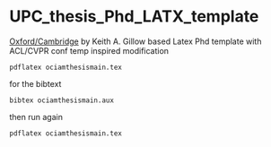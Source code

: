 # UPC_thesis_Phd_LATX_template
 [Oxford/Cambridge](https://github.com/mcmanigle/OxThesis) by Keith A. Gillow based Latex Phd template with ACL/CVPR conf temp inspired modification 


```
pdflatex ociamthesismain.tex 
```
for the bibtext

```
bibtex ociamthesismain.aux
``` 
then run again

```
pdflatex ociamthesismain.tex 
```
